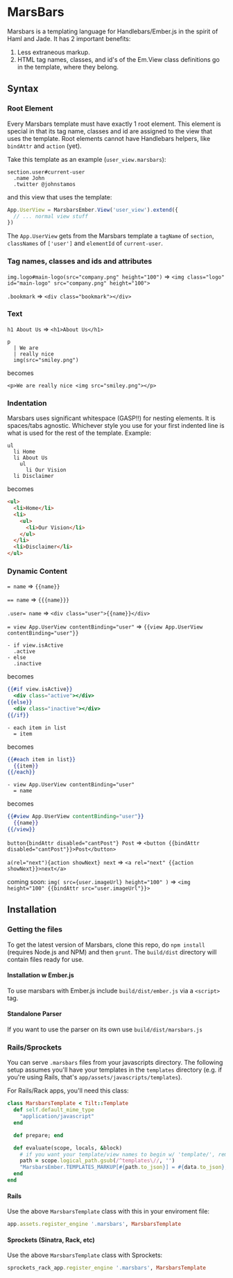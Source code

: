 # MarsBars

Marsbars is a templating language for Handlebars/Ember.js in the spirit of Haml and Jade. It has 2 important benefits:

1. Less extraneous markup.
2. HTML tag names, classes, and id's of the Em.View class definitions go in the template, where they belong.

## Syntax

### Root Element

Every Marsbars template must have exactly 1 root element. This element is special in that its tag name, classes and id are assigned to the view that uses the template. Root elements cannot have Handlebars helpers, like `bindAttr` and `action` (yet).

Take this template as an example (`user_view.marsbars`):

```jade
section.user#current-user
  .name John
  .twitter @johnstamos
```

and this view that uses the template:

```javascript
App.UserView = MarsbarsEmber.View('user_view').extend({
  // ... normal view stuff
})
```

The `App.UserView` gets from the Marsbars template a `tagName` of `section`, `classNames` of `['user']` and `elementId` of `current-user`.

### Tag names, classes and ids and attributes

`img.logo#main-logo(src="company.png" height="100")` => `<img class="logo" id="main-logo" src="company.png" height="100">`

`.bookmark` => `<div class="bookmark"></div>`

### Text

`h1 About Us` => `<h1>About Us</h1>`

```jade
p
  | We are
  | really nice
  img(src="smiley.png")
```

becomes

`<p>We are really nice <img src="smiley.png"></p>`

### Indentation

Marsbars uses significant whitespace (GASP!!) for nesting elements. It is spaces/tabs agnostic. Whichever style you use for your first indented line is what is used for the rest of the template. Example:

```jade
ul
  li Home
  li About Us
    ul
      li Our Vision
  li Disclaimer
```

becomes

```html
<ul>
  <li>Home</li>
  <li>
    <ul>
      <li>Our Vision</li>
    </ul>
  </li>
  <li>Disclaimer</li>
</ul>
```

### Dynamic Content

`= name` => `{{name}}`

`== name` => `{{{name}}}`

`.user= name` => `<div class="user">{{name}}</div>`

`= view App.UserView contentBinding="user"` => `{{view App.UserView contentBinding="user"}}`

```jade
- if view.isActive
  .active
- else
  .inactive
```
becomes
```handlebars
{{#if view.isActive}}
  <div class="active"></div>
{{else}}
  <div class="inactive"></div>
{{/if}}
```

```jade
- each item in list
  = item
```
becomes
```handlebars
{{#each item in list}}
  {{item}}
{{/each}}
```

```jade
- view App.UserView contentBinding="user"
  = name
```
becomes
```handlebars
{{#view App.UserView contentBinding="user"}}
  {{name}}
{{/view}}
```

`button{bindAttr disabled="cantPost"} Post` => `<button {{bindAttr disabled="cantPost"}}>Post</button>`

`a(rel="next"){action showNext} next` => `<a rel="next" {{action showNext}}>next</a>`

coming soon: `img( src={user.imageUrl} height="100" )` => `<img height="100" {{bindAttr src="user.imageUrl"}}>`



## Installation

### Getting the files
To get the latest version of Marsbars, clone this repo, do `npm install` (requires Node.js and NPM) and then `grunt`. The `build/dist` directory will contain files ready for use.

#### Installation w Ember.js
To use marsbars with Ember.js include `build/dist/ember.js` via a `<script>` tag.

#### Standalone Parser
If you want to use the parser on its own use `build/dist/marsbars.js`

### Rails/Sprockets

You can serve `.marsbars` files from your javascripts directory. The following setup assumes you'll have your templates in the `templates` directory (e.g. if you're using Rails, that's `app/assets/javascripts/templates`).

For Rails/Rack apps, you'll need this class:

```ruby
class MarsbarsTemplate < Tilt::Template
  def self.default_mime_type
    "application/javascript"
  end

  def prepare; end

  def evaluate(scope, locals, &block)
    # if you want your template/view names to begin w/ 'template/', remove the call to gsub
    path = scope.logical_path.gsub(/^templates\//, '')
    "MarsbarsEmber.TEMPLATES_MARKUP[#{path.to_json}] = #{data.to_json};"
  end
end
```

#### Rails

Use the above `MarsbarsTemplate` class with this in your enviroment file:

```ruby
app.assets.register_engine '.marsbars', MarsbarsTemplate
```

#### Sprockets (Sinatra, Rack, etc)

Use the above `MarsbarsTemplate` class with Sprockets:

```ruby
sprockets_rack_app.register_engine '.marsbars', MarsbarsTemplate
```
